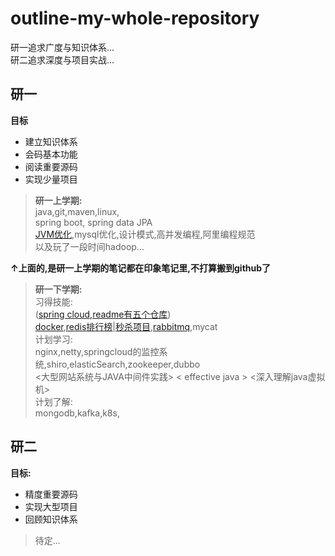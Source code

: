 # outline-my-whole-repository
研一追求广度与知识体系...  
研二追求深度与项目实战...

## 研一

**目标**
+ 建立知识体系
+ 会码基本功能
+ 阅读重要源码
+ 实现少量项目

>**研一上学期:**   
java,git,maven,linux,  
spring boot, spring data JPA  
[JVM优化](https://github.com/sx89/JVM),mysql优化,设计模式,高并发编程,阿里编程规范  
> 以及玩了一段时间hadoop...  

**↑上面的,是研一上学期的笔记都在印象笔记里,不打算搬到github了**

>**研一下学期:**  
习得技能:  
([spring cloud,readme有五个仓库](https://github.com/sx89/eureka_server))  
[docker](https://github.com/sx89/docker-note),[redis排行榜](https://github.com/sx89/ranking-practice)|[秒杀项目](https://github.com/sx89/seckill-practice),[rabbitmq](https://github.com/sx89/rocketmq4.0-code),mycat   
计划学习:  
nginx,netty,springcloud的监控系统,shiro,elasticSearch,zookeeper,dubbo   
<大型网站系统与JAVA中间件实践> < effective java > <深入理解java虚拟机>   
计划了解:  
> mongodb,kafka,k8s,  

## 研二
**目标:**
+ 精度重要源码
+ 实现大型项目
+ 回顾知识体系 

>  
>待定...  


